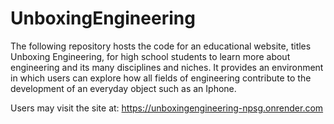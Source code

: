 # UnboxingEngineering
The following repository hosts the code for an educational website, titles Unboxing Engineering, for high school students to learn more about engineering and its many disciplines and niches. It provides an environment in which users can explore how all fields of engineering contribute to the development of an everyday object such as an Iphone.

Users may visit the site at:
https://unboxingengineering-npsg.onrender.com
